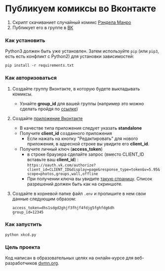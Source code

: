 # Публикуем комиксы во Вконтакте

1. Cкрипт скачиваниет случайный комикс [Рэндела Манро][xkcd]  
2. Публикует его в группе в [ВК][vc] 



### Как установить

Python3 должен быть уже установлен. 
Затем используйте `pip` (или `pip3`, есть есть конфликт с Python2) для установки зависимостей:
```
pip install -r requirements.txt
```


### Как авторизоваться
 
1. Создайте группу Вконтакте, в которую будете выкладывать комиксы.
   * Узнайте __group_id__ для вашей группы (например это можно сделать пройдя по [ссылке][1])
   
2. Создайте [приложение Вконтакте][3]
   * В качестве типа приложения следует указать __standalone__
   * Получите __client_id__ созданного приложения
       * Если нажать на кнопку "Редактировать" для нового приложения, в адресной строке вы увидите его __client_id__.
   * Получите личный ключ (__access_token__)
       * в строке браузера сделайте запрос (вместо CLIENT_ID вставьте ваш __client_id__) :  
       `https://oauth.vk.com/authorize?client_id=CLIENT_ID&display=page&response_type=token&v=5.95&scope=photos,groups,wall,offline` 
       * При получении ключа вы увидите [такую страницу][2]. Список разрешений должен быть как на скриншоте.
         
3. Создайте в корневой папке файл ```.env``` и пропишите в нем свои данные следующим образом:  
     ```
     access_token=dhs1sdgd2ghjf3fhjf4fdjg5fghfdg6dh
     group_id=12345
     ``` 
     


### Как запустить
```
python xkcd.py
```

### Цель проекта

Код написан в образовательных целях на онлайн-курсе для веб-разработчиков [dvmn.org](https://dvmn.org/).

[xkcd]: https://xkcd.com/ "xkcd.com"
[vc]: https://vk.com "ВКонтакте"
[1]: http://regvk.com/id/ "Узнать ID страницы или группы ВКонтакте"
[2]: https://dvmn.org/media/filer_public/0b/cd/0bcd3fe4-8eb9-404c-9684-e34ec03662d7/test.png "Скриншот."
[3]: https://vk.com/apps?act=manage "Мои приложения."

